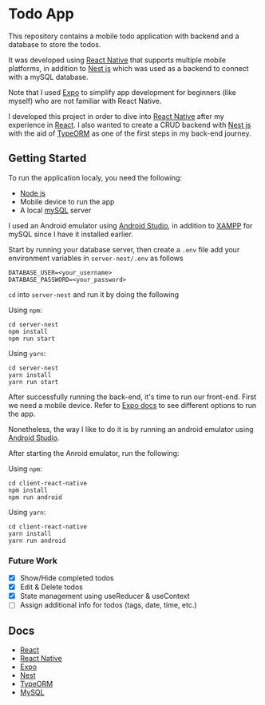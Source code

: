 # Todo App
This repository contains a mobile todo application with backend and a database to store the todos.

It was developed using [React Native](https://reactnative.dev) that supports multiple mobile platforms, in addition to [Nest js](http://nestjs.com) which was used as a backend to connect with a mySQL database.

Note that I used [Expo](https://expo.dev/) to simplify app development for beginners (like myself) who are not familiar with React Native.

I developed this project in order to dive into [React Native](https://reactnative.dev/docs/getting-started) after my experience in [React](https://react.dev/learn). I also wanted to create a CRUD backend with [Nest js](http://nestjs.com) with the aid of [TypeORM](https://typeorm.io) as one of the first steps in my back-end journey.

## Getting Started
To run the application localy, you need the following:
- [Node js](https://nodejs.org)
- Mobile device to run the app 
- A local [mySQL](https://www.mysql.com/) server

I used an Android emulator using [Android Studio](https://developer.android.com/studio), in addition to [XAMPP](https://www.apachefriends.org/) for mySQL since I have it installed earlier.

Start by running your database server, then create a `.env` file add your environment variables in `server-nest/.env` as follows
```
DATABASE_USER=<your_username>
DATABASE_PASSWORD=<your_password>
```

`cd` into `server-nest` and run it by doing the following

Using `npm`:
```
cd server-nest
npm install
npm run start
```

Using `yarn`:
```
cd server-nest
yarn install
yarn run start
```

After successfully running the back-end, it's time to run our front-end. 
First we need a mobile device. Refer to [Expo docs](https://docs.expo.dev) to see different options to run the app.

Nonetheless, the way I like to do it is by running an android emulator using [Android Studio](https://developer.android.com/studio).

After starting the Anroid emulator, run the following:

Using `npm`:
```
cd client-react-native
npm install
npm run android
```
Using `yarn`:
```
cd client-react-native
yarn install
yarn run android
```

<!-- You should see the following UI:
<p align="center">
    <img
        src=""
        alt="todo app ui"
    />
</p> -->

### Future Work

- [x] Show/Hide completed todos
- [x] Edit & Delete todos
- [x] State management using useReducer & useContext
- [ ] Assign additional info for todos (tags, date, time, etc.)

## Docs
- [React](https://react.dev/learn)
- [React Native](https://reactnative.dev/docs/getting-started)
- [Expo](https://docs.expo.dev)
- [Nest](https://docs.nestjs.com)
- [TypeORM](https://typeorm.io)
- [MySQL](https://www.mysql.com/)
